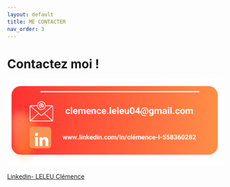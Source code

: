 ```yaml
---
layout: default
title: ME CONTACTER
nav_order: 3
---
```


<h1><strong>Contactez moi !</strong></h1> 

<div style="text-align: center;">
    <img src="./../images/contacts.png" alt="contacts" style="max-width: 100%; height: auto;">
</div>

<a style="text-align: center;" href="www.linkedin.com/in/clémence-l-558360282"> Linkedin- LELEU Clémence </a>